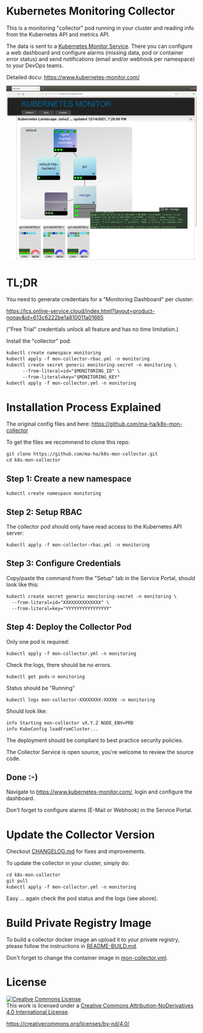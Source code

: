 

# Kubernetes Monitoring Collector

This is a monitoring "collector" pod running in your cluster and reading info from the Kubernetes API and metrics API. 

The data is sent to a [Kubernetes Monitor Service](https://www.kubernetes-monitor.com/). 
There you can configure a web dashboard and configure alarms (missing data, pod or container error status) and send notifications (email and/or webhook per namespace) to your DevOps teams.

Detailed docu: https://www.kubernetes-monitor.com/


![Web Dashboard](https://github.com/ma-ha/k8s-mon-collector/blob/main/img/dashoard.png)

# TL;DR

You need to generate credentials for a "Monitoring Dashboard" per cluster:

https://lcs.online-service.cloud/index.html?layout=product-nonav&id=613c6222be1a810011a01665

("Free Trial" credentials unlock all feature and has no time limitation.)

Install the "collector" pod:

    kubectl create namespace monitoring 
    kubectl apply -f mon-collector-rbac.yml -n monitoring 
    kubectl create secret generic monitoring-secret -n monitoring \
          --from-literal=id="$MONITORING_ID" \
          --from-literal=key="$MONITORING_KEY" 
    kubectl apply -f mon-collector.yml -n monitoring 


# Installation Process Explained

The original config files and here: https://github.com/ma-ha/k8s-mon-collector

To get the files we recommend to clone this repo:

    git clone https://github.com/ma-ha/k8s-mon-collector.git
    cd k8s-mon-collector

## Step 1: Create a new namespace

    kubectl create namespace monitoring 

## Step 2: Setup RBAC 

The collector pod should only have read access to the Kubernetes API server:

    kubectl apply -f mon-collector-rbac.yml -n monitoring 

## Step 3: Configure Credentials

Copy/paste the command from the "Setup" tab in the Service Portal, 
should look like this:

    kubectl create secret generic monitoring-secret -n monitoring \
      --from-literal=id="XXXXXXXXXXXXXX" \
      --from-literal=key="YYYYYYYYYYYYYYYY" 

## Step 4: Deploy the Collector Pod

Only one pod is required:

    kubectl apply -f mon-collector.yml -n monitoring 

Check the logs, there should be no errors. 

    kubectl get pods-n monitoring
    
Status should be "Running"

    kubectl logs mon-collector-XXXXXXXX-XXXXX -n monitoring

Should look like:

    info Starting mon-collector vX.Y.Z NODE_ENV=PRD 
    info KubeConfig loadFromCluster... 


The deployment should be compliant to best practice security policies.

The Collector Service is open source, you're welcome to review the source code.

## Done :-)

Navigate to https://www.kubernetes-monitor.com/, 
login and configure the dashboard.

Don't forget to configure alarms (E-Mail or Webhook) in the Service Portal.

# Update the Collector Version

Checkout [CHANGELOG.md](CHANGELOG.md) for fixes and improvements. 

To update the collector in your cluster, simply do:

    cd k8s-mon-collector
    git pull
    kubectl apply -f mon-collector.yml -n monitoring 

Easy ... again check the pod status and the logs (see above).

# Build Private Registry Image

To build a collector docker image an upload it to your private registry,
please follow the instructions in [README-BUILD.md](README-BUILD.md).

Don't forget to change the container image in [mon-collector.yml](mon-collector.yml).

# License

<a rel="license" href="http://creativecommons.org/licenses/by-nd/4.0/"><img alt="Creative Commons License" style="border-width:0" src="https://i.creativecommons.org/l/by-nd/4.0/88x31.png" /></a><br />This work is licensed under a <a rel="license" href="http://creativecommons.org/licenses/by-nd/4.0/">Creative Commons Attribution-NoDerivatives 4.0 International License</a>.

https://creativecommons.org/licenses/by-nd/4.0/